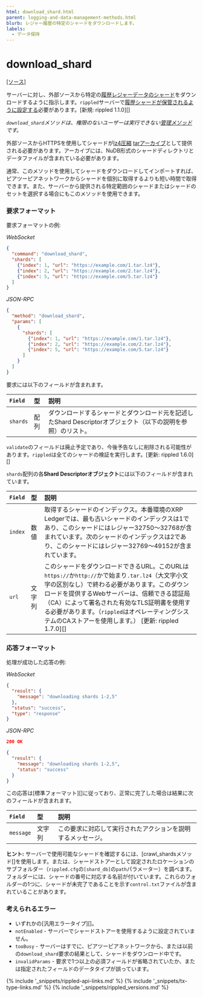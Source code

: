 ```yaml
---
html: download_shard.html
parent: logging-and-data-management-methods.html
blurb: レジャー履歴の特定のシャードをダウンロードします。
labels:
  - データ保持
---
```

# download_shard
[[ソース]](https://github.com/ripple/rippled/blob/master/src/ripple/rpc/handlers/DownloadShard.cpp "Source")

サーバーに対し、外部ソースから特定の[履歴レジャーデータのシャード](history-sharding.html)をダウンロードするように指示します。`rippled`サーバーで[履歴シャードが保管されるように設定する](configure-history-sharding.html)必要があります。[新規: rippled 1.1.0][]

_`download_shard`メソッドは、権限のないユーザーは実行できない[管理メソッド](admin-rippled-methods.html)です。_

外部ソースからHTTPSを使用してシャードが[lz4圧縮](https://lz4.github.io/lz4/) [tarアーカイブ](https://en.wikipedia.org/wiki/Tar_(computing))として提供される必要があります。アーカイブには、NuDB形式のシャードディレクトリとデータファイルが含まれている必要があります。

通常、このメソッドを使用してシャードをダウンロードしてインポートすれば、ピアツーピアネットワークからシャードを個別に取得するよりも短い時間で取得できます。また、サーバーから提供される特定範囲のシャードまたはシャードのセットを選択する場合にもこのメソッドを使用できます。

### 要求フォーマット

要求フォーマットの例:

<!-- MULTICODE_BLOCK_START -->

*WebSocket*

```json
{
  "command": "download_shard",
  "shards": [
    {"index": 1, "url": "https://example.com/1.tar.lz4"},
    {"index": 2, "url": "https://example.com/2.tar.lz4"},
    {"index": 5, "url": "https://example.com/5.tar.lz4"}
  ]
}
```

*JSON-RPC*

```json
{
  "method": "download_shard",
  "params": [
    {
      "shards": [
        {"index": 1, "url": "https://example.com/1.tar.lz4"},
        {"index": 2, "url": "https://example.com/2.tar.lz4"},
        {"index": 5, "url": "https://example.com/5.tar.lz4"}
      ]
    }
  ]
}
```

<!-- MULTICODE_BLOCK_END -->


要求には以下のフィールドが含まれます。

| `Field`    | 型      | 説明                                                  |
|:-----------|:--------|:------------------------------------------------------|
| `shards` | 配列 | ダウンロードするシャードとダウンロード元を記述したShard Descriptorオブジェクト（以下の説明を参照）のリスト。 |

`validate`のフィールドは廃止予定であり、今後予告なしに削除される可能性があります。`rippled`は全てのシャードの検証を実行します。[更新: rippled 1.6.0][]

`shards`配列の各**Shard Descriptorオブジェクト**には以下のフィールドが含まれています。

| `Field` | 型     | 説明                                                      |
|:--------|:-------|:----------------------------------------------------------|
| `index` | 数値 | 取得するシャードのインデックス。本番環境のXRP Ledgerでは、最も古いシャードのインデックスは1であり、このシャードにはレジャー32750～32768が含まれています。次のシャードのインデックスは2であり、このシャードにはレジャー32769～49152が含まれています。 |
| `url` | 文字列 | このシャードをダウンロードできるURL。このURLは`https://`か`http://`かで始まり`.tar.lz4`（大文字小文字の区別なし）で終わる必要があります。このダウンロードを提供するWebサーバーは、信頼できる認証局（CA）によって署名された有効なTLS証明書を使用する必要があります。（`rippled`はオペレーティングシステムのCAストアーを使用します。） [更新: rippled 1.7.0][] |

### 応答フォーマット

処理が成功した応答の例:

<!-- MULTICODE_BLOCK_START -->

*WebSocket*

```json
{
  "result": {
    "message": "downloading shards 1-2,5"
  },
  "status": "success",
  "type": "response"
}
```


*JSON-RPC*

```json
200 OK

{
  "result": {
    "message": "downloading shards 1-2,5",
    "status": "success"
  }
}
```


<!-- MULTICODE_BLOCK_END -->

この応答は[標準フォーマット][]に従っており、正常に完了した場合は結果に次のフィールドが含まれます。

| `Field`   | 型     | 説明                                                    |
|:----------|:-------|:--------------------------------------------------------|
| `message` | 文字列 | この要求に対応して実行されたアクションを説明するメッセージ。 |

**ヒント:** サーバーで使用可能なシャードを確認するには、[crawl_shardsメソッド[]を使用します。または、シャードストアーとして設定されたロケーションのサブフォルダー（`rippled.cfg`の`[shard_db]`の`path`パラメーター）を調べます。フォルダーには、シャードの番号に対応する名前が付いています。これらのフォルダーの1つに、シャードが未完了であることを示す`control.txt`ファイルが含まれていることがあります。

### 考えられるエラー

- いずれかの[汎用エラータイプ][]。
- `notEnabled` - サーバーでシャードストアーを使用するように設定されていません。
- `tooBusy` - サーバーはすでに、ピアツーピアネットワークから、または以前の`download_shard`要求の結果として、シャードをダウンロード中です。
- `invalidParams` - 要求で1つ以上の必須フィールドが省略されていたか、または指定されたフィールドのデータタイプが誤っています。

<!--{# common link defs #}-->
{% include '_snippets/rippled-api-links.md' %}
{% include '_snippets/tx-type-links.md' %}
{% include '_snippets/rippled_versions.md' %}
